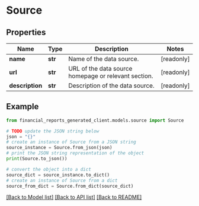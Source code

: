 # Source


## Properties

Name | Type | Description | Notes
------------ | ------------- | ------------- | -------------
**name** | **str** | Name of the data source. | [readonly] 
**url** | **str** | URL of the data source homepage or relevant section. | [readonly] 
**description** | **str** | Description of the data source. | [readonly] 

## Example

```python
from financial_reports_generated_client.models.source import Source

# TODO update the JSON string below
json = "{}"
# create an instance of Source from a JSON string
source_instance = Source.from_json(json)
# print the JSON string representation of the object
print(Source.to_json())

# convert the object into a dict
source_dict = source_instance.to_dict()
# create an instance of Source from a dict
source_from_dict = Source.from_dict(source_dict)
```
[[Back to Model list]](../README.md#documentation-for-models) [[Back to API list]](../README.md#documentation-for-api-endpoints) [[Back to README]](../README.md)


